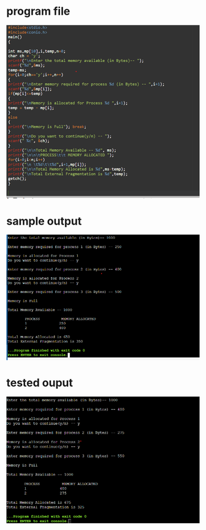 # program file
![program_file](mvt_579.png)

# sample output
![sample ouput](IO_579.png)

# tested ouput
![tested ouput](TIO_579.png)

